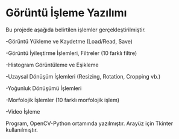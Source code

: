 # Görüntü İşleme Yazılımı

Bu projede aşağıda belirtilen işlemler gerçekleştirilmiştir.

-Görüntü Yükleme ve Kaydetme (Load/Read, Save)

-Görüntü İyileştirme İşlemleri, Filtreler (10 farklı filtre)

-Histogram Görüntüleme ve Eşikleme

-Uzaysal Dönüşüm İşlemleri (Resizing, Rotation, Cropping vb.) 

-Yoğunluk Dönüşümü İşlemleri

-Morfolojik İşlemler (10 farklı morfolojik işlem)

-Video İşleme


Program, OpenCV-Python ortamında yazılmıştır.
Arayüz için Tkinter kullanılmıştır.


